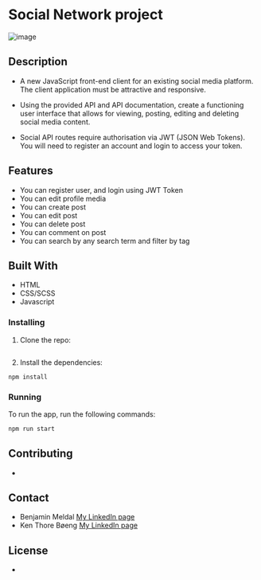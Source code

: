 # Social Network project
![image](https://user-images.githubusercontent.com/82838871/223701901-9a4c072b-7d3e-451c-b17e-7ec8027faed4.png)



## Description



- A new JavaScript front-end client for an existing social media platform. The client application must be attractive and responsive.

- Using the provided API and API documentation, create a functioning user interface that allows for viewing, posting, editing and deleting social media     content.

- Social API routes require authorisation via JWT (JSON Web Tokens). You will need to register an account and login to access your token.


## Features

- You can register user, and login using JWT Token
- You can edit profile media
- You can create post
- You can edit post
- You can delete post
- You can comment on post
- You can search by any search term and filter by tag

## Built With

- HTML
- CSS/SCSS
- Javascript

### Installing

1. Clone the repo:

```bash

```

2. Install the dependencies:

```
npm install
```

### Running

To run the app, run the following commands:

```bash
npm run start
```

## Contributing

-

## Contact

- Benjamin Meldal [My LinkedIn page](https://www.linkedin.com/in/benjaminmeldal/)
- Ken Thore Bøeng [My LinkedIn page](https://www.linkedin.com/in/ken-thore-bøeng-b2b1b3ba/)

## License

-
